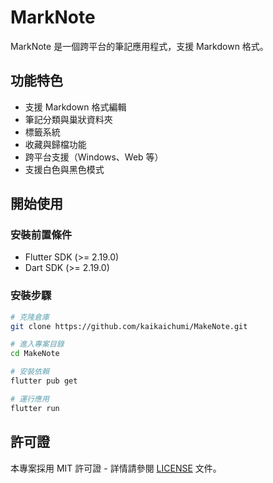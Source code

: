 # MarkNote

MarkNote 是一個跨平台的筆記應用程式，支援 Markdown 格式。

## 功能特色

- 支援 Markdown 格式編輯
- 筆記分類與巢狀資料夾
- 標籤系統
- 收藏與歸檔功能
- 跨平台支援（Windows、Web 等）
- 支援白色與黑色模式

## 開始使用

### 安裝前置條件

- Flutter SDK (>= 2.19.0)
- Dart SDK (>= 2.19.0)

### 安裝步驟

```bash
# 克隆倉庫
git clone https://github.com/kaikaichumi/MakeNote.git

# 進入專案目錄
cd MakeNote

# 安裝依賴
flutter pub get

# 運行應用
flutter run
```

## 許可證

本專案採用 MIT 許可證 - 詳情請參閱 [LICENSE](LICENSE) 文件。
